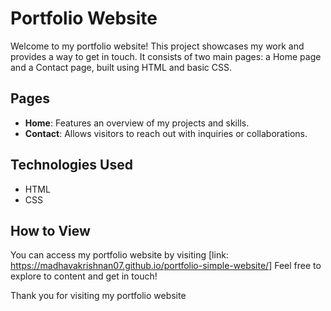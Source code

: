 # Portfolio Website

Welcome to my portfolio website! This project showcases my work and provides a way to get in touch. It consists of two main pages: a Home page and a Contact page, built using HTML and basic CSS.

## Pages

- **Home**: Features an overview of my projects and skills.
- **Contact**: Allows visitors to reach out with inquiries or collaborations.

## Technologies Used

- HTML
- CSS

## How to View

You can access my portfolio website by visiting [link: https://madhavakrishnan07.github.io/portfolio-simple-website/] Feel free to explore to content and get in touch!

Thank you for visiting my portfolio website
